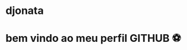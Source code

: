 <div display="inline-block">

<h1 align="left"> djonata </h1>
<h1 align="left"> bem vindo ao meu perfil GITHUB ⚽ </h1>
